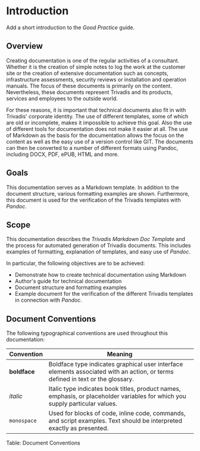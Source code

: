 # Introduction
<!-- markdownlint-configure-file { "MD013": { "tables": false } } -->
Add a short introduction to the *Good Practice* guide.

## Overview

Creating documentation is one of the regular activities of a consultant.
Whether it is the creation of simple notes to log the work at the customer site
or the creation of extensive documentation such as concepts, infrastructure
assessments, security reviews or installation and operation manuals. The focus
of these documents is primarily on the content. Nevertheless, these documents
represent Trivadis and its products, services and employees to the outside world.

For these reasons, it is important that technical documents also fit in with
Trivadis' corporate identity. The use of different templates, some of which are
old or incomplete, makes it impossible to achieve this goal. Also the use of
different tools for documentation does not make it easier at all. The use of
Markdown as the basis for the documentation allows the focus on the content as
well as the easy use of a version control like GIT. The documents can then be
converted to a number of different formats using Pandoc, including DOCX, PDF,
ePUB, HTML and more.

## Goals

This documentation serves as a Markdown template. In addition to the document
structure, various formatting examples are shown. Furthermore, this document is
used for the verification of the Trivadis templates with *Pandoc*.

## Scope

This documentation describes the *Trivadis Markdown Doc Template* and the process
for automated generation of Trivadis documents. This includes examples of
formatting, explanation of templates, and easy use of *Pandoc*.

In particular, the following objectives are to be achieved:

- Demonstrate how to create technical documentation using Markdown
- Author's guide for technical documentation
- Document structure and formatting examples
- Example document for the verification of the different Trivadis templates in
  connection with *Pandoc*.

## Document Conventions

The following typographical conventions are used throughout this documentation:

| Convention        | Meaning                                                                                                                                |
|-------------------|----------------------------------------------------------------------------------------------------------------------------------------|
| **boldface**      | Boldface type indicates graphical user interface elements associated with an action, or terms defined in text or the glossary.         |
| *italic*          | Italic type indicates book titles, product names, emphasis, or placeholder variables for which you supply particular values.           |
| `monospace`       | Used for blocks of code, inline code, commands, and script examples. Text should be interpreted exactly as presented.                  |

Table: Document Conventions
